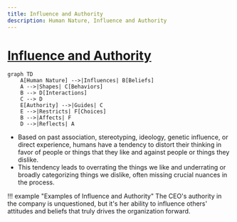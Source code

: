 ```yaml
---
title: Influence and Authority
description: Human Nature, Influence and Authority
---
```


# [Influence and Authority](https://en.wikipedia.org/wiki/Social_influence)

```mermaid
graph TD
    A[Human Nature] -->|Influences| B[Beliefs]
    A -->|Shapes| C[Behaviors]
    B --> D[Interactions]
    C --> D
    E[Authority] -->|Guides| C
    E -->|Restricts| F[Choices]
    B -->|Affects| F
    D -->|Reflects| A
```

- Based on past association, stereotyping, ideology, genetic influence, or direct experience, humans have a tendency to distort their thinking in favor of people or things that they like and against people or things they dislike. 
- This tendency leads to overrating the things we like and underrating or broadly categorizing things we dislike, often missing crucial nuances in the process.

!!! example "Examples of Influence and Authority"
    The CEO's authority in the company is unquestioned, but it's her ability to influence others' attitudes and beliefs that truly drives the organization forward.